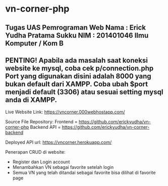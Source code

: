 # vn-corner-php
Tugas UAS Pemrograman Web
Nama	: Erick Yudha Pratama Sukku
NIM	: 201401046
Ilmu Komputer / Kom B
-------------------------------------------------------------------------
PENTING!
Apabila ada masalah saat koneksi website ke mysql, coba cek p/connection.php
Port yang digunakan disini adalah 8000 yang bukan default dari XAMPP.
Coba ubah $port menjadi default (3306) atau sesuai setting mysql anda di XAMPP.
-------------------------------------------------------------------------
Live Website Link:
https://vncorner.000webhostapp.com/

Source File Repository:
Frontend = https://github.com/erickyudha/vn-corner-php
Backend API = https://github.com/erickyudha/vn-corner-backend

Deployed API url:
https://vncorner.herokuapp.com/

Penerapan CRUD di website:
- Register dan Login account
- Menambahkan VN sebagai favorite setelah login
- Semua VN yang telah ditandai sebagai favorite bisa dilihat di favorite page

